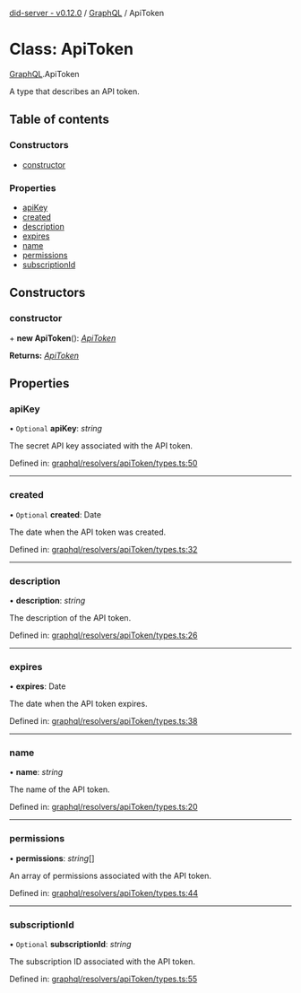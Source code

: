 [did-server - v0.12.0](../README.md) / [GraphQL](../modules/graphql.md) / ApiToken

# Class: ApiToken

[GraphQL](../modules/graphql.md).ApiToken

A type that describes an API token.

## Table of contents

### Constructors

- [constructor](graphql.apitoken.md#constructor)

### Properties

- [apiKey](graphql.apitoken.md#apikey)
- [created](graphql.apitoken.md#created)
- [description](graphql.apitoken.md#description)
- [expires](graphql.apitoken.md#expires)
- [name](graphql.apitoken.md#name)
- [permissions](graphql.apitoken.md#permissions)
- [subscriptionId](graphql.apitoken.md#subscriptionid)

## Constructors

### constructor

\+ **new ApiToken**(): [*ApiToken*](graphql.apitoken.md)

**Returns:** [*ApiToken*](graphql.apitoken.md)

## Properties

### apiKey

• `Optional` **apiKey**: *string*

The secret API key associated with the API token.

Defined in: [graphql/resolvers/apiToken/types.ts:50](https://github.com/Puzzlepart/did/blob/dev/server/graphql/resolvers/apiToken/types.ts#L50)

___

### created

• `Optional` **created**: Date

The date when the API token was created.

Defined in: [graphql/resolvers/apiToken/types.ts:32](https://github.com/Puzzlepart/did/blob/dev/server/graphql/resolvers/apiToken/types.ts#L32)

___

### description

• **description**: *string*

The description of the API token.

Defined in: [graphql/resolvers/apiToken/types.ts:26](https://github.com/Puzzlepart/did/blob/dev/server/graphql/resolvers/apiToken/types.ts#L26)

___

### expires

• **expires**: Date

The date when the API token expires.

Defined in: [graphql/resolvers/apiToken/types.ts:38](https://github.com/Puzzlepart/did/blob/dev/server/graphql/resolvers/apiToken/types.ts#L38)

___

### name

• **name**: *string*

The name of the API token.

Defined in: [graphql/resolvers/apiToken/types.ts:20](https://github.com/Puzzlepart/did/blob/dev/server/graphql/resolvers/apiToken/types.ts#L20)

___

### permissions

• **permissions**: *string*[]

An array of permissions associated with the API token.

Defined in: [graphql/resolvers/apiToken/types.ts:44](https://github.com/Puzzlepart/did/blob/dev/server/graphql/resolvers/apiToken/types.ts#L44)

___

### subscriptionId

• `Optional` **subscriptionId**: *string*

The subscription ID associated with the API token.

Defined in: [graphql/resolvers/apiToken/types.ts:55](https://github.com/Puzzlepart/did/blob/dev/server/graphql/resolvers/apiToken/types.ts#L55)
